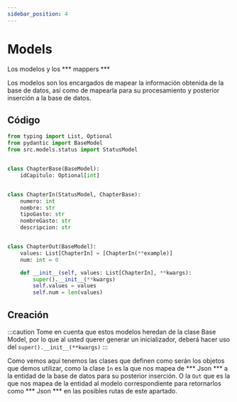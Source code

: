 ```yaml
---
sidebar_position: 4
---
```


# Models
Los modelos y los *** mappers ***

Los modelos son los encargados de mapear la información obtenida de la base de datos, así como de mapearla para su procesamiento y posterior inserción a la base de datos.

## Código
```python
from typing import List, Optional
from pydantic import BaseModel
from src.models.status import StatusModel


class ChapterBase(BaseModel):
    idCapitulo: Optional[int]


class ChapterIn(StatusModel, ChapterBase):
    numero: int
    nombre: str
    tipoGasto: str
    nombreGasto: str
    descripcion: str


class ChapterOut(BaseModel):
    values: List[ChapterIn] = [ChapterIn(**example)]
    num: int = 0

    def __init__(self, values: List[ChapterIn], **kwargs):
        super().__init__(**kwargs)
        self.values = values
        self.num = len(values)
```

## Creación
:::caution
Tome en cuenta que estos modelos heredan de la clase Base Model, por lo que al usted querer generar un inicializador, deberá hacer uso del `super().__init__(**kwargs)`
:::

Como vemos aquí tenemos las clases que definen como serán los objetos que demos utilizar, como la clase `In` es la que nos mapea de *** Json *** a la entidad de la base de datos para su posterior inserción. O la `Out` que es la que nos mapea de la entidad al modelo correspondiente para retornarlos como  *** Json *** en las posibles rutas de este apartado.
